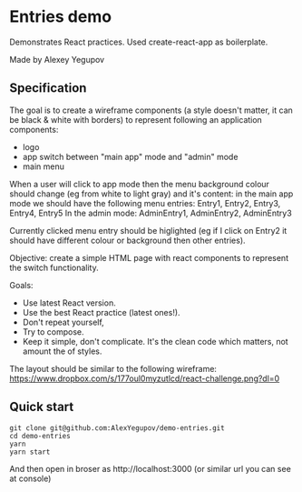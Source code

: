# Entries demo

Demonstrates React practices.
Used create-react-app as boilerplate.

Made by Alexey Yegupov

## Specification

The goal is to create a wireframe components (a style doesn't matter, it can
be black & white with borders) to represent following an application
components:

+ logo
+ app switch between "main app" mode and "admin" mode
+ main menu

When a user will click to app mode then the menu background colour should
change (eg from white to light gray) and it's content: in the main app mode we
should have the following menu entries:
Entry1, Entry2, Entry3, Entry4, Entry5
In the admin mode:
AdminEntry1, AdminEntry2, AdminEntry3

Currently clicked menu entry should be higlighted (eg if I click on Entry2 it
should have different colour or background then other entries).

Objective: create a simple HTML page with react components to represent the
switch functionality.

Goals:
+ Use latest React version.
+ Use the best React practice (latest ones!).
+ Don't repeat yourself,
+ Try to compose.
+ Keep it simple, don't complicate. It's the clean code which matters, not
amount the of styles.

The layout should be similar to the following wireframe:
https://www.dropbox.com/s/177oul0myzutlcd/react-challenge.png?dl=0



## Quick start

```
git clone git@github.com:AlexYegupov/demo-entries.git
cd demo-entries
yarn
yarn start
```

And then open in broser as http://localhost:3000 (or similar url you can see at console)
